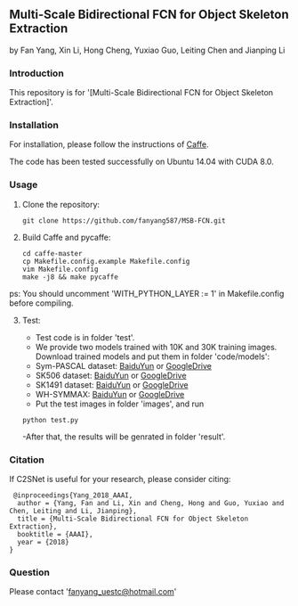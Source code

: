 ## Multi-Scale Bidirectional FCN for Object Skeleton Extraction

by Fan Yang, Xin Li, Hong Cheng, Yuxiao Guo, Leiting Chen and Jianping Li

### Introduction

This repository is for '[Multi-Scale Bidirectional FCN for Object Skeleton Extraction]'.
### Installation

For installation, please follow the instructions of [Caffe](https://github.com/BVLC/caffe).

The code has been tested successfully on Ubuntu 14.04 with CUDA 8.0.

### Usage

1. Clone the repository:

   ```shell
   git clone https://github.com/fanyang587/MSB-FCN.git
   ```

2. Build Caffe and pycaffe:

   ```shell
   cd caffe-master
   cp Makefile.config.example Makefile.config
   vim Makefile.config
   make -j8 && make pycaffe
   ```
ps: You should uncomment 'WITH_PYTHON_LAYER := 1' in Makefile.config before compiling.


3. Test:

   - Test code is in folder 'test'.
    - We provide two models trained with 10K and 30K training images. Download trained models and put them in folder 'code/models':
     - Sym-PASCAL dataset: [BaiduYun]() or [GoogleDrive](https://drive.google.com/open?id=1aoehs3ywQ589yWJUrJMnsfRV4uxamJKb)
     - SK506 dataset: [BaiduYun]() or [GoogleDrive](https://drive.google.com/open?id=1spe2oI5feLWvDuiCnf_4mMkw1ibGcEhk)
     - SK1491 dataset: [BaiduYun]() or [GoogleDrive](https://drive.google.com/open?id=1dfrju90JAAcMAq8KJBLD5OwPBjDWOZ_p)
     - WH-SYMMAX: [BaiduYun]() or [GoogleDrive](https://drive.google.com/open?id=13WbB5oMoYqJe4oHQmVEUz2bzitp0ZGuw)
   - Put the test images in folder 'images', and run
   
   ```shell
   python test.py
   ```
   -After that, the results will be genrated in folder 'result'.
### Citation
If C2SNet is useful for your research, please consider citing:

     @inproceedings{Yang_2018_AAAI,
      author = {Yang, Fan and Li, Xin and Cheng, Hong and Guo, Yuxiao and Chen, Leiting and Li, Jianping},
      title = {Multi-Scale Bidirectional FCN for Object Skeleton Extraction},
      booktitle = {AAAI},
      year = {2018}
    }

### Question
Please contact 'fanyang_uestc@hotmail.com'
